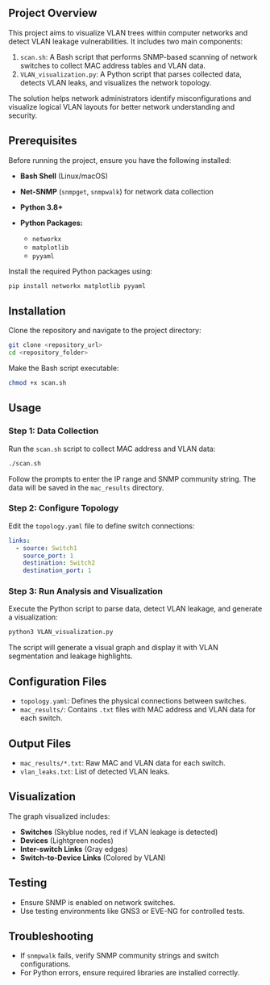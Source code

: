 ## Project Overview
This project aims to visualize VLAN trees within computer networks and detect VLAN leakage vulnerabilities. It includes two main components:

1. `scan.sh`: A Bash script that performs SNMP-based scanning of network switches to collect MAC address tables and VLAN data.
2. `VLAN_visualization.py`: A Python script that parses collected data, detects VLAN leaks, and visualizes the network topology.

The solution helps network administrators identify misconfigurations and visualize logical VLAN layouts for better network understanding and security.

## Prerequisites
Before running the project, ensure you have the following installed:

* **Bash Shell** (Linux/macOS)
* **Net-SNMP** (`snmpget`, `snmpwalk`) for network data collection
* **Python 3.8+**
* **Python Packages:**

  * `networkx`
  * `matplotlib`
  * `pyyaml`

Install the required Python packages using:

```bash
pip install networkx matplotlib pyyaml
```

## Installation
Clone the repository and navigate to the project directory:
```bash
git clone <repository_url>
cd <repository_folder>
```
Make the Bash script executable:

```bash
chmod +x scan.sh
```

## Usage
### Step 1: Data Collection

Run the `scan.sh` script to collect MAC address and VLAN data:

```bash
./scan.sh
```

Follow the prompts to enter the IP range and SNMP community string. The data will be saved in the `mac_results` directory.

### Step 2: Configure Topology
Edit the `topology.yaml` file to define switch connections:

```yaml
links:
  - source: Switch1
    source_port: 1
    destination: Switch2
    destination_port: 1
```

### Step 3: Run Analysis and Visualization
Execute the Python script to parse data, detect VLAN leakage, and generate a visualization:

```bash
python3 VLAN_visualization.py
```

The script will generate a visual graph and display it with VLAN segmentation and leakage highlights.

## Configuration Files
* `topology.yaml`: Defines the physical connections between switches.
* `mac_results/`: Contains `.txt` files with MAC address and VLAN data for each switch.

## Output Files

* `mac_results/*.txt`: Raw MAC and VLAN data for each switch.
* `vlan_leaks.txt`: List of detected VLAN leaks.

## Visualization

The graph visualized includes:

* **Switches** (Skyblue nodes, red if VLAN leakage is detected)
* **Devices** (Lightgreen nodes)
* **Inter-switch Links** (Gray edges)
* **Switch-to-Device Links** (Colored by VLAN)

## Testing

* Ensure SNMP is enabled on network switches.
* Use testing environments like GNS3 or EVE-NG for controlled tests.

## Troubleshooting

* If `snmpwalk` fails, verify SNMP community strings and switch configurations.
* For Python errors, ensure required libraries are installed correctly.
